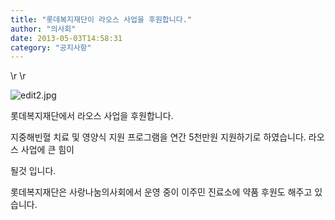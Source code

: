 ```yaml
---
title: "롯데복지재단이 라오스 사업을 후원합니다."
author: "의사회"
date: 2013-05-03T14:58:31
category: "공지사항"
---
```


\r
\r

![edit2.jpg](/files/attach/images/1585/414/007/b0d90cbcc353dc3b902b9e9150dc16b2.jpg)

롯데복지재단에서 라오스 사업을 후원합니다.

지중해빈혈 치료 및 영양식 지원 프로그램을 연간 5천만원 지원하기로 하였습니다. 라오스 사업에 큰 힘이

될것 입니다.

롯데복지재단은 사랑나눔의사회에서 운영 중이 이주민 진료소에 약품 후원도 해주고 있습니다.
